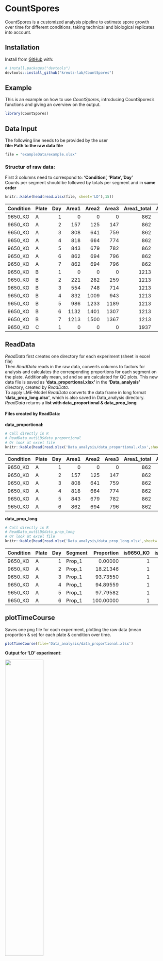 
<!-- README.md is generated from README.Rmd. Please edit that file -->

# CountSpores

<!-- badges: start -->

<!-- badges: end -->

CountSpores is a customized analysis pipeline to estimate spore growth
over time for different conditions, taking technical and biological
replicates into account.

## Installation

Install from [GitHub](https://github.com/) with:

``` r
# install.packages("devtools")
devtools::install_github("kreutz-lab/CountSpores")
```

## Example

This is an example on how to use *CountSpores*, introducing
CountSpores’s functions and giving an overview on the output.

``` r
library(CountSpores)
```

## Data Input

The following line needs to be provided by the user  
**file: Path to the raw data file**

``` r
file = "exampleData/example.xlsx"
```

### Structur of raw data:

First 3 columns need to correspond to: **‘Condition’, ‘Plate’,‘Day’**  
Counts per segment should be followed by totals per segment and in
**same
order**

``` r
knitr::kable(head(read.xlsx(file, sheet='LD'),15))
```

| Condition | Plate | Day | Area1 | Area2 | Area3 | Area1\_total | Area2\_total | Area3\_total |
| :-------- | :---- | --: | ----: | ----: | ----: | -----------: | -----------: | -----------: |
| 9650\_KO  | A     |   1 |     0 |     0 |     0 |          862 |          694 |          796 |
| 9650\_KO  | A     |   2 |   157 |   125 |   147 |          862 |          694 |          796 |
| 9650\_KO  | A     |   3 |   808 |   641 |   759 |          862 |          694 |          796 |
| 9650\_KO  | A     |   4 |   818 |   664 |   774 |          862 |          694 |          796 |
| 9650\_KO  | A     |   5 |   843 |   679 |   782 |          862 |          694 |          796 |
| 9650\_KO  | A     |   6 |   862 |   694 |   796 |          862 |          694 |          796 |
| 9650\_KO  | A     |   7 |   862 |   694 |   796 |          862 |          694 |          796 |
| 9650\_KO  | B     |   1 |     0 |     0 |     0 |         1213 |         1507 |         1408 |
| 9650\_KO  | B     |   2 |   221 |   282 |   259 |         1213 |         1507 |         1408 |
| 9650\_KO  | B     |   3 |   554 |   748 |   714 |         1213 |         1507 |         1408 |
| 9650\_KO  | B     |   4 |   832 |  1009 |   943 |         1213 |         1507 |         1408 |
| 9650\_KO  | B     |   5 |   986 |  1233 |  1189 |         1213 |         1507 |         1408 |
| 9650\_KO  | B     |   6 |  1132 |  1401 |  1307 |         1213 |         1507 |         1408 |
| 9650\_KO  | B     |   7 |  1213 |  1500 |  1367 |         1213 |         1507 |         1408 |
| 9650\_KO  | C     |   1 |     0 |     0 |     0 |         1937 |         1387 |         1428 |

## ReadData

*ReadData* first creates one directory for each experiment (sheet in
excel file)  
Then *ReadData* reads in the raw data, converts columns to factors for
analysis and calculates the corresponding proportions for each segment
on the plate. Additionally mean, sd and se are calculated for QC plots.
This new data file is saved as **‘data\_proportional.xlsx’** in the
**‘Data\_analysis’** directory, created by *ReadData*.  
To apply LME-Model *ReadData* converts the data frame in long format
**‘data\_prop\_long.xlsx’**, which is also saved in Data\_analysis
directory.  
*ReadData* returns a **list with data\_proportional & data\_prop\_long**

#### Files created by ReadData:

**data\_proportional:**

``` r
# Call directly in R
# ReadData_out$LD$data_proportional
# Or look at excel file
knitr::kable(head(read.xlsx('Data_analysis/data_proportional.xlsx',sheet='LD')))
```

| Condition | Plate | Day | Area1 | Area2 | Area3 | Area1\_total | Area2\_total | Area3\_total |   Prop\_1 |   Prop\_2 |   Prop\_3 |      Mean |        sd |        se | plot\_ID  |
| :-------- | :---- | --: | ----: | ----: | ----: | -----------: | -----------: | -----------: | --------: | --------: | --------: | --------: | --------: | --------: | :-------- |
| 9650\_KO  | A     |   1 |     0 |     0 |     0 |          862 |          694 |          796 |   0.00000 |   0.00000 |   0.00000 |   0.00000 | 0.0000000 | 0.0000000 | 9650\_KOA |
| 9650\_KO  | A     |   2 |   157 |   125 |   147 |          862 |          694 |          796 |  18.21346 |  18.01153 |  18.46734 |  18.23077 | 0.2283975 | 0.1318654 | 9650\_KOA |
| 9650\_KO  | A     |   3 |   808 |   641 |   759 |          862 |          694 |          796 |  93.73550 |  92.36311 |  95.35176 |  93.81679 | 1.4959806 | 0.8637048 | 9650\_KOA |
| 9650\_KO  | A     |   4 |   818 |   664 |   774 |          862 |          694 |          796 |  94.89559 |  95.67723 |  97.23618 |  95.93634 | 1.1916123 | 0.6879777 | 9650\_KOA |
| 9650\_KO  | A     |   5 |   843 |   679 |   782 |          862 |          694 |          796 |  97.79582 |  97.83862 |  98.24121 |  97.95855 | 0.2457217 | 0.1418675 | 9650\_KOA |
| 9650\_KO  | A     |   6 |   862 |   694 |   796 |          862 |          694 |          796 | 100.00000 | 100.00000 | 100.00000 | 100.00000 | 0.0000000 | 0.0000000 | 9650\_KOA |

**data\_prop\_long**

``` r
# Call directly in R
# ReadData_out$LD$data_prop_long
# Or look at excel file
knitr::kable(head(read.xlsx('Data_analysis/data_prop_long.xlsx',sheet='LD')))
```

| Condition | Plate | Day | Segment | Proportion | is9650\_KO | is11750\_KO | is14620\_KO | isRe\_15 | is9\_14\_DKO |
| :-------- | :---- | --: | :------ | ---------: | ---------: | ----------: | ----------: | -------: | -----------: |
| 9650\_KO  | A     |   1 | Prop\_1 |    0.00000 |          1 |           0 |           0 |        0 |            0 |
| 9650\_KO  | A     |   2 | Prop\_1 |   18.21346 |          1 |           0 |           0 |        0 |            0 |
| 9650\_KO  | A     |   3 | Prop\_1 |   93.73550 |          1 |           0 |           0 |        0 |            0 |
| 9650\_KO  | A     |   4 | Prop\_1 |   94.89559 |          1 |           0 |           0 |        0 |            0 |
| 9650\_KO  | A     |   5 | Prop\_1 |   97.79582 |          1 |           0 |           0 |        0 |            0 |
| 9650\_KO  | A     |   6 | Prop\_1 |  100.00000 |          1 |           0 |           0 |        0 |            0 |

## plotTimeCourse

Saves one png file for each experiment, plotting the raw data (mean
proportion & se) for each plate & condition over time.

``` r
plotTimeCourse(file='Data_analysis/data_proportional.xlsx')
```

**Output for ‘LD’ experiment:**

<img src="LD/LD_timecourse.png" width="50%" />

## plotMeanSE

Saves one png file for each experiment, plotting the raw data (se over
mean proportion) for each condition.

``` r
plotMeanSE(file='Data_analysis/data_proportional.xlsx')
```

**Output for ‘LD’ experiment:**

<img src="LD/LD_mean_se.png" width="50%" />

## runANOVA

Applies lme-models and runs ANOVA for each experiment separately and
returns results.  
**results.txt**: Complete collection lme-model & ANOVA results  
**summary\_results.xlsx**: Summarized results for lme-model and ANOVA

``` r
runANOVA_out = runANOVA(file='Data_analysis/data_prop_long.xlsx')
```

**results.txt for ‘LD’ experiment:**

``` r
cat(readLines('LD/results.txt',80), sep='\n')
*** Results for LD  ***



------------------------------------ 
 *** Take 9650_KO as intercept ***

Linear mixed model fit by REML. t-tests use Satterthwaite's method [
lmerModLmerTest]
Formula: formula
   Data: dat1

REML criterion at convergence: 1802

Scaled residuals: 
    Min      1Q  Median      3Q     Max 
-3.5229 -0.5204  0.0428  0.4607  4.0436 

Random effects:
 Groups           Name        Variance Std.Dev.
 Plate:is11750_KO (Intercept) 149.51   12.228  
 Plate:is14620_KO (Intercept)  32.10    5.666  
 Plate:isRe_15    (Intercept)  39.32    6.270  
 Plate:is9_14_DKO (Intercept)  14.15    3.761  
 Residual                      55.38    7.442  
Number of obs: 279, groups:  
Plate:is11750_KO, 6; Plate:is14620_KO, 6; Plate:isRe_15, 6; Plate:is9_14_DKO, 6

Fixed effects:
                   Estimate Std. Error         df t value Pr(>|t|)    
(Intercept)       2.122e-12  9.193e+00  6.640e+00   0.000 1.000000    
Day2              1.780e+01  3.508e+00  2.356e+02   5.074  7.9e-07 ***
Day3              5.583e+01  3.508e+00  2.356e+02  15.913  < 2e-16 ***
Day4              7.396e+01  3.508e+00  2.356e+02  21.081  < 2e-16 ***
Day5              8.849e+01  3.508e+00  2.356e+02  25.223  < 2e-16 ***
Day6              9.528e+01  3.508e+00  2.356e+02  27.159  < 2e-16 ***
Day7              9.839e+01  3.508e+00  2.356e+02  28.046  < 2e-16 ***
Day2:is11750_KO1  2.112e+00  1.058e+01  3.707e+00   0.200 0.852273    
Day3:is11750_KO1 -1.417e+01  1.058e+01  3.707e+00  -1.339 0.256732    
Day4:is11750_KO1 -7.397e+00  1.058e+01  3.707e+00  -0.699 0.525929    
Day5:is11750_KO1 -6.656e+00  1.058e+01  3.707e+00  -0.629 0.566022    
Day6:is11750_KO1 -3.403e+00  1.058e+01  3.707e+00  -0.322 0.765100    
Day7:is11750_KO1 -1.968e+00  1.058e+01  3.707e+00  -0.186 0.862214    
Day2:is14620_KO1  5.215e+00  5.806e+00  4.566e+00   0.898 0.413894    
Day3:is14620_KO1  1.275e+01  5.806e+00  4.566e+00   2.196 0.084693 .  
Day4:is14620_KO1  8.283e+00  5.806e+00  4.566e+00   1.427 0.218343    
Day5:is14620_KO1  4.557e-01  5.806e+00  4.566e+00   0.078 0.940755    
Day6:is14620_KO1 -2.768e+00  5.806e+00  4.566e+00  -0.477 0.655458    
Day7:is14620_KO1 -8.338e-01  5.806e+00  4.566e+00  -0.144 0.891920    
Day2:isRe_151    -6.763e+00  6.206e+00  4.254e+00  -1.090 0.333670    
Day3:isRe_151    -2.887e+01  6.206e+00  4.254e+00  -4.652 0.008316 ** 
Day4:isRe_151    -1.367e+01  6.206e+00  4.254e+00  -2.202 0.088353 .  
Day5:isRe_151    -1.465e+01  6.206e+00  4.254e+00  -2.360 0.073772 .  
Day6:isRe_151    -1.451e+01  6.206e+00  4.254e+00  -2.337 0.075715 .  
Day7:isRe_151    -7.994e+00  6.206e+00  4.254e+00  -1.288 0.263354    
Day2:is9_14_DKO1  1.180e+01  4.662e+00  7.621e+00   2.530 0.036607 *  
Day3:is9_14_DKO1  2.501e+01  4.662e+00  7.621e+00   5.365 0.000792 ***
Day4:is9_14_DKO1  1.843e+01  4.662e+00  7.621e+00   3.952 0.004654 ** 
Day5:is9_14_DKO1  4.507e+00  4.662e+00  7.621e+00   0.967 0.363336    
Day6:is9_14_DKO1  1.597e+00  4.662e+00  7.621e+00   0.343 0.741219    
Day7:is9_14_DKO1  1.611e+00  4.662e+00  7.621e+00   0.346 0.739017    
---
Signif. codes:  0 '***' 0.001 '**' 0.01 '*' 0.05 '.' 0.1 ' ' 1
fit warnings:
fixed-effect model matrix is rank deficient so dropping 4 columns / coefficients
Type III Analysis of Variance Table with Satterthwaite's method
               Sum Sq Mean Sq NumDF   DenDF  F value  Pr(>F)    
Day             81983 13663.8     6 235.620 246.7165 < 2e-16 ***
Day:is11750_KO    710   118.4     6   8.209   2.1380 0.15546    
Day:is14620_KO    836   139.3     6   3.248   2.5149 0.22728    
Day:isRe_15      1799   299.8     6   3.733   5.4140 0.06944 .  
Day:is9_14_DKO   2643   440.5     6   2.785   7.9531 0.06724 .  
---
Signif. codes:  0 '***' 0.001 '**' 0.01 '*' 0.05 '.' 0.1 ' ' 1


------------------------------------ 
 *** Take 11750_KO as intercept ***

Linear mixed model fit by REML. t-tests use Satterthwaite's method [
```

**Time specific effects on the proportion of sprouted spores in each
condition - again for ‘LD’
experiment:**

``` r
time_effects = read.xlsx('LD/summary_results.xlsx', sheet='LME-Model_by_time')
options(knitr.kable.NA='')
knitr::kable(head(time_effects, 20))
```

| Analyzing.data.in.sheet.LD              | X2                 | X3                 | X4                 | X5                 | X6                 |
| :-------------------------------------- | :----------------- | :----------------- | :----------------- | :----------------- | :----------------- |
| Testing the difference for time point 2 |                    |                    |                    |                    |                    |
| Estimated difference:                   |                    |                    |                    |                    |                    |
|                                         | is9650\_KO         | is11750\_KO        | is14620\_KO        | isRe\_15           | is9\_14\_DKO       |
| is9650\_KO                              |                    | 2.11197413907851   | 5.21525557727255   | \-6.76340847588833 | 11.797631212549    |
| is11750\_KO                             | \-2.11197413907851 |                    | 3.10328143818912   | \-8.87538261497447 | 9.68565707346951   |
| is14620\_KO                             | \-5.21525557727255 | \-3.10328143818912 |                    | \-11.9786640531604 | 6.58237563527687   |
| isRe\_15                                | 6.76340847588833   | 8.87538261497447   | 11.9786640531604   |                    | 18.5610396884373   |
| is9\_14\_DKO                            | \-11.797631212549  | \-9.68565707346951 | \-6.58237563527687 | \-18.5610396884373 |                    |
| Standard Error (SE):                    |                    |                    |                    |                    |                    |
|                                         | is9650\_KO         | is11750\_KO        | is14620\_KO        | isRe\_15           | is9\_14\_DKO       |
| is9650\_KO                              |                    | 11.6380189351184   | 6.03993171752201   | 6.3551964764786    | 5.19986901729227   |
| is11750\_KO                             | 11.6380189351184   |                    | 7.82881799561647   | 11.2034608361025   | 7.60748577398648   |
| is14620\_KO                             | 6.03993171752201   | 7.82881799561647   |                    | 4.64952256020348   | 3.77556652738701   |
| isRe\_15                                | 6.3551964764786    | 11.2034608361025   | 4.64952256020348   |                    | 5.24902933098603   |
| is9\_14\_DKO                            | 5.19986901729227   | 7.60748577398648   | 3.77556652738701   | 5.24902933098603   |                    |
| p-values:                               |                    |                    |                    |                    |                    |
|                                         | is9650\_KO         | is11750\_KO        | is14620\_KO        | isRe\_15           | is9\_14\_DKO       |
| is9650\_KO                              |                    | 0.867515001811828  | 0.428570939051919  | 0.344732091991886  | 0.0564987420884185 |
| is11750\_KO                             | 0.867515001811828  |                    | 0.715197159129098  | 0.48698147535383   | 0.278210418087219  |
| is14620\_KO                             | 0.428570939051919  | 0.715197159129098  |                    | 0.0271367510554658 | 0.0947546643923612 |

**ANOVA summary for effect on all time points - again for ‘LD’
experiment:**

``` r
overall_effects = read.xlsx('LD/summary_results.xlsx', sheet='ANOVA_summary')
options(knitr.kable.NA='')
knitr::kable(overall_effects)
```

| Analyzing.data.in.sheet.LD                | X2                 | X3                  | X4                  | X5                  | X6                  |
| :---------------------------------------- | :----------------- | :------------------ | :------------------ | :------------------ | :------------------ |
| Testing for an impact on ALL time points: |                    |                     |                     |                     |                     |
| p-values for ANOVA:                       |                    |                     |                     |                     |                     |
|                                           | is9650\_KO         | is11750\_KO         | is14620\_KO         | isRe\_15            | is9\_14\_DKO        |
| is9650\_KO                                |                    | 0.2350868787843     | 0.164031568339199   | 0.0645828063751616  | 0.0235637579685602  |
| is11750\_KO                               | 0.2350868787843    |                     | 0.0173951386063154  | 0.587394981481784   | 0.00282105187320465 |
| is14620\_KO                               | 0.164031568339199  | 0.0173951386063154  |                     | 0.00822044976838394 | 0.170459821052227   |
| isRe\_15                                  | 0.0645828063751616 | 0.587394981481784   | 0.00822044976838394 |                     | 0.00220678479197313 |
| is9\_14\_DKO                              | 0.0235637579685602 | 0.00282105187320465 | 0.170459821052227   | 0.00220678479197313 |                     |

## Example code for complete analysis:

``` r

library(CountSpores)

file = "exampleData/example.xlsx"

example_result = runCountSpores(file)
#> Identified experiments:  GA3 ABA LD
```

All results from *CountSpores* pipeline are now saved in result folders
as described above.  
For further downstream analysis in *R*, data for analysis and results
from lme-model and ANOVA (stored all together in results.txt) can be
accessed like this:

Access **data\_prop\_long** for **GA3**
experiment

``` r
knitr::kable(head(example_result$ReadData_out$GA3$data_prop_long))
```

| Condition | Plate | Day | Segment | Proportion | is9650\_KO | is11750\_KO | is14620\_KO | isRe\_15 | is9\_14\_DKO |
| :-------- | :---- | --: | :------ | ---------: | ---------: | ----------: | ----------: | -------: | -----------: |
| 9650\_KO  | A     |   1 | Prop\_1 |   0.000000 |          1 |           0 |           0 |        0 |            0 |
| 9650\_KO  | A     |   2 | Prop\_1 |   8.994334 |          1 |           0 |           0 |        0 |            0 |
| 9650\_KO  | A     |   3 | Prop\_1 |  15.155807 |          1 |           0 |           0 |        0 |            0 |
| 9650\_KO  | A     |   4 | Prop\_1 |  93.767705 |          1 |           0 |           0 |        0 |            0 |
| 9650\_KO  | A     |   5 | Prop\_1 |  94.334278 |          1 |           0 |           0 |        0 |            0 |
| 9650\_KO  | A     |   6 | Prop\_1 |  95.042493 |          1 |           0 |           0 |        0 |            0 |

Access result from **linear mixed effects model** for **GA3** experiment
and **‘9650\_KO’** as reference level

``` r
example_result$runANOVA_out$GA3$lme$`9650_KO`
#> Linear mixed model fit by REML ['lmerModLmerTest']
#> Formula: formula
#>    Data: dat1
#> REML criterion at convergence: 1934.784
#> Random effects:
#>  Groups           Name        Std.Dev.
#>  Plate:is11750_KO (Intercept) 20.858  
#>  Plate:is14620_KO (Intercept) 14.763  
#>  Plate:isRe_15    (Intercept) 13.428  
#>  Plate:is9_14_DKO (Intercept) 11.788  
#>  Residual                      9.515  
#> Number of obs: 279, groups:  
#> Plate:is11750_KO, 6; Plate:is14620_KO, 6; Plate:isRe_15, 6; Plate:is9_14_DKO, 6
#> Fixed Effects:
#>      (Intercept)              Day2              Day3              Day4  
#>        3.784e-11         1.098e+01         2.783e+01         6.204e+01  
#>             Day5              Day6              Day7  Day2:is11750_KO1  
#>        7.812e+01         8.934e+01         9.574e+01        -2.896e+00  
#> Day3:is11750_KO1  Day4:is11750_KO1  Day5:is11750_KO1  Day6:is11750_KO1  
#>       -1.059e+01        -2.852e+01        -2.510e+01        -2.165e+01  
#> Day7:is11750_KO1  Day2:is14620_KO1  Day3:is14620_KO1  Day4:is14620_KO1  
#>       -2.019e+01         1.185e+01         4.862e+01         1.805e+01  
#> Day5:is14620_KO1  Day6:is14620_KO1  Day7:is14620_KO1     Day2:isRe_151  
#>        7.910e+00         6.829e-01        -2.212e-01         6.205e+00  
#>    Day3:isRe_151     Day4:isRe_151     Day5:isRe_151     Day6:isRe_151  
#>        2.089e+01         7.726e+00         5.836e+00         1.847e+00  
#>    Day7:isRe_151  Day2:is9_14_DKO1  Day3:is9_14_DKO1  Day4:is9_14_DKO1  
#>       -1.377e+00         1.662e+01         4.742e+01         2.608e+01  
#> Day5:is9_14_DKO1  Day6:is9_14_DKO1  Day7:is9_14_DKO1  
#>        1.327e+01         4.999e+00         1.323e+00  
#> fit warnings:
#> fixed-effect model matrix is rank deficient so dropping 4 columns / coefficients
```

Access result from **ANOVA** for **GA3** experiment and **‘9650\_KO’**
as reference level

``` r
example_result$runANOVA_out$GA3$anova$`9650_KO`
#> Type III Analysis of Variance Table with Satterthwaite's method
#>                Sum Sq Mean Sq NumDF   DenDF  F value  Pr(>F)    
#> Day             81559 13593.1     6 237.203 150.1501 < 2e-16 ***
#> Day:is11750_KO   2181   363.5     6   4.617   4.0157 0.08280 .  
#> Day:is14620_KO   7483  1247.2     6   2.833  13.7766 0.03182 *  
#> Day:isRe_15      1348   224.7     6   2.662   2.4826 0.26354    
#> Day:is9_14_DKO   6624  1103.9     6   2.467  12.1940 0.05106 .  
#> ---
#> Signif. codes:  0 '***' 0.001 '**' 0.01 '*' 0.05 '.' 0.1 ' ' 1
```
